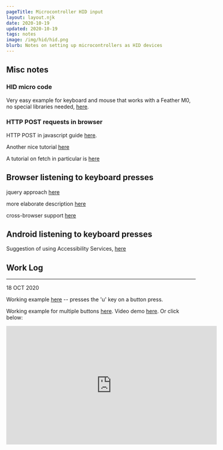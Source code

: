 ```yaml
---
pageTitle: Microcontroller HID input
layout: layout.njk
date: 2020-10-19
updated: 2020-10-19
tags: notes 
image: /img/hid/hid.png
blurb: Notes on setting up microcontrollers as HID devices
---
```


## Misc notes

### HID micro code

Very easy example for keyboard and mouse that works with a Feather M0, no special libraries needed, [here](https://www.arduino.cc/en/Tutorial/BuiltInExamples/KeyboardAndMouseControl).

### HTTP POST requests in browser

HTTP POST in javascript guide [here](https://www.freecodecamp.org/news/here-is-the-most-popular-ways-to-make-an-http-request-in-javascript-954ce8c95aaa/).

Another nice tutorial [here](https://www.kirupa.com/html5/making_http_requests_js.htm)

A tutorial on fetch in particular is [here](https://stackabuse.com/using-fetch-to-send-http-requests-in-javascript/)

## Browser listening to keyboard presses

jquery approach [here](https://stackoverflow.com/questions/7600892/respond-to-key-press-javascript)

more elaborate description [here](https://www.cryer.co.uk/resources/javascript/script20_respond_to_keypress.htm)

cross-browser support [here](https://medium.com/@uistephen/keyboardevent-key-for-cross-browser-key-press-check-61dbad0a067a)

## Android listening to keyboard presses

Suggestion of using Accessibility Services, [here](https://stackoverflow.com/questions/2986337/is-it-possible-to-create-an-android-service-that-listens-for-hardware-key-presse)

## Work Log

---
18 OCT 2020

Working example [here](https://github.com/edgecollective/micro-hid) -- presses the 'u' key on a button press. 

Working example for multiple buttons [here](https://github.com/edgecollective/micro-hid/tree/main/key_multi).  Video demo [here](https://www.youtube.com/watch?v=x7i3M5QsfW0).  Or click below:

<iframe width="560" height="315" src="https://www.youtube.com/embed/x7i3M5QsfW0" frameborder="0" allow="accelerometer; autoplay; clipboard-write; encrypted-media; gyroscope; picture-in-picture" allowfullscreen></iframe>



